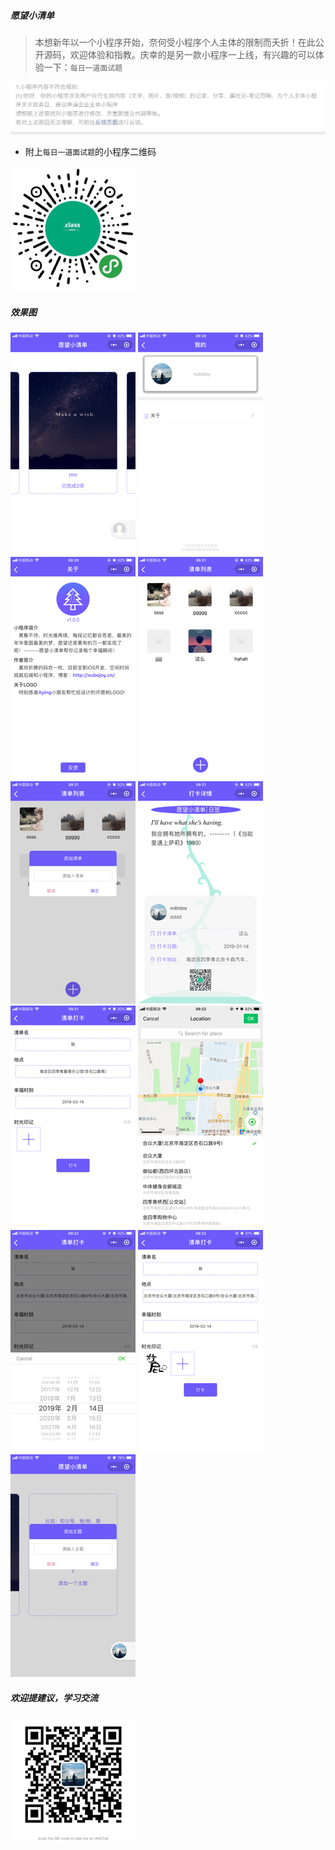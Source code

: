##### 愿望小清单

> 本想新年以一个小程序开始，奈何受小程序个人主体的限制而夭折！在此公开源码，欢迎体验和指教。庆幸的是另一款小程序一上线，有兴趣的可以体验一下：`每日一道面试题`

![](./images/review1.png)

* 附上`每日一道面试题`的小程序二维码

![](./images/wxapp_review.png)
 
##### 效果图

![](./images/1.PNG)
![](./images/2.PNG)
![](./images/3.PNG)
![](./images/4.PNG)
![](./images/5.PNG)
![](./images/6.PNG)
![](./images/7.PNG)
![](./images/8.PNG)
![](./images/9.PNG)
![](./images/10.PNG)
![](./images/11.PNG)

##### 欢迎提建议，学习交流
![](./images/wx.png)
